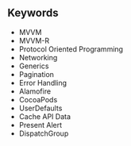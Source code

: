 ## Keywords

- MVVM
- MVVM-R
- Protocol Oriented Programming
- Networking
- Generics
- Pagination
- Error Handling
- Alamofire
- CocoaPods
- UserDefaults
- Cache API Data
- Present Alert
- DispatchGroup
